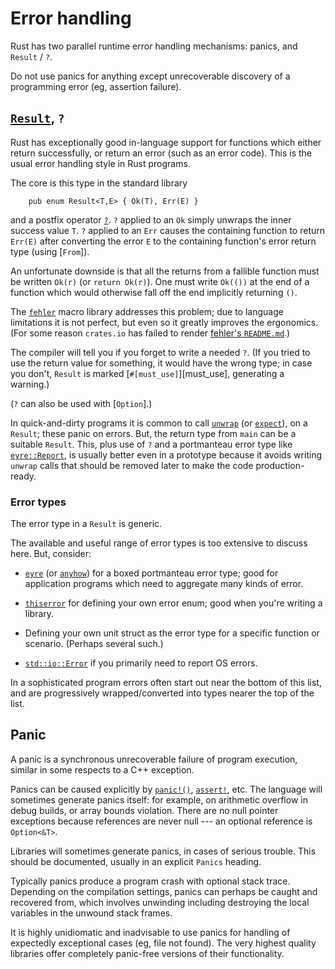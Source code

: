 Error handling
==============

[comment]: # ( Copyright 2021 Ian Jackson and contributors  )
[comment]: # ( SPDX-License-Identifier: MIT                 )
[comment]: # ( There is NO WARRANTY.                        )

Rust has two parallel runtime error handling mechanisms:
panics, and `Result` / `?`.

Do not use panics for anything except
unrecoverable discovery of a programming error
(eg, assertion failure).

[`Result`](https://doc.rust-lang.org/std/result/), `?`
-------------

Rust has exceptionally good in-language support for functions which
either return successfully,
or return an error (such as an error code).
This is the usual error handling style in Rust programs.

The core is this type in the standard library

```
    pub enum Result<T,E> { Ok(T), Err(E) }
```

and a postfix operator [`?`](https://doc.rust-lang.org/reference/expressions/operator-expr.html#the-question-mark-operator).
`?` applied to an `Ok` simply unwraps the inner success value `T`.
`?` applied to an `Err`
causes the containing function to return `Err(E)`
after converting the error `E`
to the containing function's error return type (using [`From`]).

An unfortunate downside is that all the returns
from a fallible function
must be written `Ok(r)` (or `return Ok(r)`).
One must write
`Ok(())` at the end of a function which would otherwise fall off the end
implicitly returning `()`.

The [`fehler`](https://boats.gitlab.io/blog/post/failure-to-fehler/) macro library addresses this problem;
due to language limitations it is not perfect,
but even so it greatly improves the ergonomics.
(For some reason `crates.io` has failed to render
[fehler's `README.md`](https://github.com/withoutboats/fehler).)

The compiler will tell you if you forget to write a needed `?`.
(If you tried to use the return value for something,
it would have the wrong type;
in case you don't, `Result` is marked
[`#[must_use]`][must_use],
generating a warning.)

(`?` can also be used with [`Option`].)

In quick-and-dirty programs it is common to call
[`unwrap`](https://doc.rust-lang.org/nightly/std/result/enum.Result.html#method.unwrap)
(or [`expect`](https://doc.rust-lang.org/nightly/std/result/enum.Result.html#method.expect)), on a `Result`; these panic on errors.
But, the return type from `main` can be a suitable `Result`.
This,
plus use of `?` and a portmanteau error type like
[`eyre::Report`](https://docs.rs/eyre/latest/eyre/struct.Report.html),
is usually better even in a prototype because it avoids writing
`unwrap` calls that should be removed later
to make the code production-ready.


### Error types


The error type in a `Result` is generic.

The available and useful range of error types is
too extensive to discuss here.
But, consider:

 * [`eyre`](https://docs.rs/eyre/latest/eyre/) (or [`anyhow`](https://docs.rs/anyhow/latest/anyhow/))
   for a boxed portmanteau error type;
   good for application programs which need to
   aggregate many kinds of error.

 * [`thiserror`](https://docs.rs/thiserror/latest/thiserror/) for defining your own error enum;
   good when you're writing a library.

 * Defining your own unit struct as the error type
   for a specific function or scenario.  (Perhaps several such.)

 * [`std::io::Error`](https://doc.rust-lang.org/nightly/std/io/struct.Error.html) if you primarily need to report OS errors.

In a sophisticated program errors often start out
near the bottom of this list,
and are progressively wrapped/converted into types
nearer the top of the list.

Panic
-----

A panic is a synchronous unrecoverable failure of program execution,
similar in some respects to a C++ exception.

Panics can be caused explicitly by
[`panic!()`](https://doc.rust-lang.org/nightly/std/macro.panic.html),
[`assert!`](https://doc.rust-lang.org/nightly/std/macro.assert.html), etc.
The language will sometimes generate panics itself:
for example,
on arithmetic overflow in debug builds,
or array bounds violation.
There are no null pointer exceptions because
references are never null --- an optional reference is `Option<&T>`.

Libraries will sometimes generate panics,
in cases of serious trouble.
This should be documented, usually in an explicit `Panics` heading.

Typically panics produce a program crash with optional stack trace.
Depending on the compilation settings, panics can perhaps be caught
and recovered from,
which involves unwinding
including destroying the local variables in the unwound stack frames.

It is highly unidiomatic and inadvisable to use panics for
handling of expectedly exceptional cases
(eg, file not found).
The very highest quality libraries offer completely panic-free
versions of their functionality.
